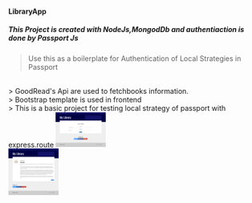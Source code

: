 #### LibraryApp

##### This Project is created with NodeJs,MongodDb and authentiaction is done by Passport Js
> Use this as a boilerplate for Authentication of Local Strategies in Passport
<br/>
> GoodRead's Api are used to fetchbooks information.
<br/>
> Bootstrap template is used in frontend
<br/>
> This is a basic project for testing local strategy of passport with express.route

<img src="images/screenshot1.png" width="100"/>
</br>
<img src="images/screenshot2.png" width="100"/>

